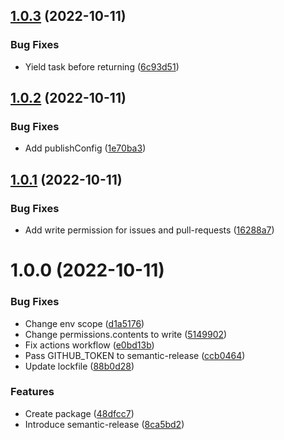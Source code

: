 ## [1.0.3](https://github.com/neet/abbyy-cloud-ocr-sdk.js/compare/v1.0.2...v1.0.3) (2022-10-11)


### Bug Fixes

* Yield task before returning ([6c93d51](https://github.com/neet/abbyy-cloud-ocr-sdk.js/commit/6c93d5102873aff7bdc5e460a664ca71f4310346))

## [1.0.2](https://github.com/neet/abbyy-cloud-ocr-sdk.js/compare/v1.0.1...v1.0.2) (2022-10-11)


### Bug Fixes

* Add publishConfig ([1e70ba3](https://github.com/neet/abbyy-cloud-ocr-sdk.js/commit/1e70ba386dce4e71e141033fb4ff0cb2933bfdee))

## [1.0.1](https://github.com/neet/abbyy-cloud-ocr-sdk.js/compare/v1.0.0...v1.0.1) (2022-10-11)


### Bug Fixes

* Add write permission for issues and pull-requests ([16288a7](https://github.com/neet/abbyy-cloud-ocr-sdk.js/commit/16288a780bccd90a400c78f521607aa69a87e005))

# 1.0.0 (2022-10-11)


### Bug Fixes

* Change env scope ([d1a5176](https://github.com/neet/abbyy-cloud-ocr-sdk.js/commit/d1a517610640efbf4384d2de540b0229ab6900f8))
* Change permissions.contents to write ([5149902](https://github.com/neet/abbyy-cloud-ocr-sdk.js/commit/5149902ed2829d2112d659021fcb0d0e12b4ad25))
* Fix actions workflow ([e0bd13b](https://github.com/neet/abbyy-cloud-ocr-sdk.js/commit/e0bd13b18ad5953c315b05937a59cea487484fde))
* Pass GITHUB_TOKEN to semantic-release ([ccb0464](https://github.com/neet/abbyy-cloud-ocr-sdk.js/commit/ccb0464a78f4c90c8fb42ed45fed0cb4c89205f9))
* Update lockfile ([88b0d28](https://github.com/neet/abbyy-cloud-ocr-sdk.js/commit/88b0d28e12e0f2641f6e602f9ec50d4902b4ac18))


### Features

* Create package ([48dfcc7](https://github.com/neet/abbyy-cloud-ocr-sdk.js/commit/48dfcc73e8ea83d945ec4e47a6cc2e7bbfca518e))
* Introduce semantic-release ([8ca5bd2](https://github.com/neet/abbyy-cloud-ocr-sdk.js/commit/8ca5bd298f32c14f71704ede9a0044cd4f28c928))
